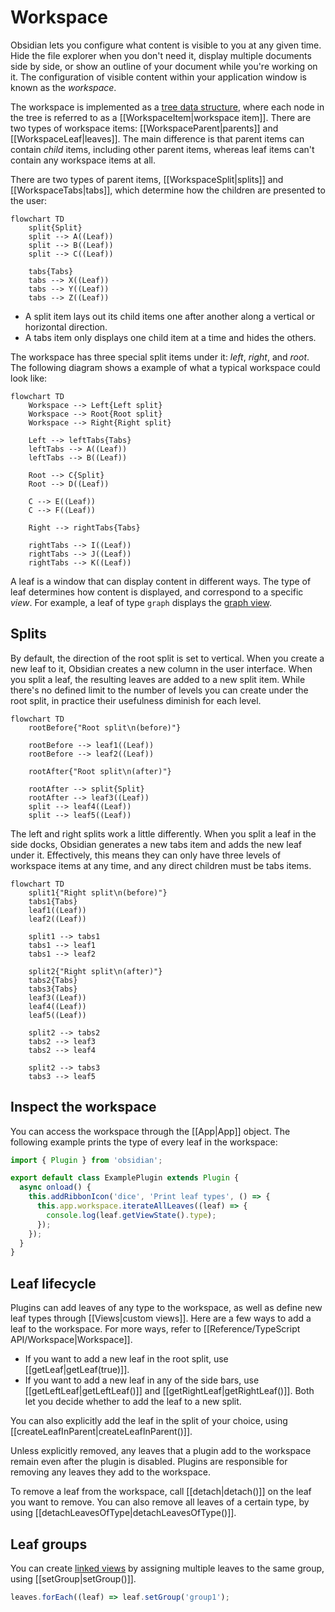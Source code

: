 # Workspace

Obsidian lets you configure what content is visible to you at any given time. Hide the file explorer when you don't need it, display multiple documents side by side, or show an outline of your document while you're working on it. The configuration of visible content within your application window is known as the _workspace_.

The workspace is implemented as a [tree data structure](https://en.wikipedia.org/wiki/Tree_(data_structure)), where each node in the tree is referred to as a [[WorkspaceItem|workspace item]]. There are two types of workspace items: [[WorkspaceParent|parents]] and [[WorkspaceLeaf|leaves]]. The main difference is that parent items can contain _child_ items, including other parent items, whereas leaf items can't contain any workspace items at all.

There are two types of parent items, [[WorkspaceSplit|splits]] and [[WorkspaceTabs|tabs]], which determine how the children are presented to the user:

```mermaid
flowchart TD
    split{Split}
    split --> A((Leaf))
    split --> B((Leaf))
    split --> C((Leaf))

    tabs{Tabs}
    tabs --> X((Leaf))
    tabs --> Y((Leaf))
    tabs --> Z((Leaf))
```

- A split item lays out its child items one after another along a vertical or horizontal direction.
- A tabs item only displays one child item at a time and hides the others.

The workspace has three special split items under it: _left_, _right_, and _root_. The following diagram shows a example of what a typical workspace could look like:

```mermaid
flowchart TD
    Workspace --> Left{Left split}
    Workspace --> Root{Root split}
    Workspace --> Right{Right split}

    Left --> leftTabs{Tabs}
    leftTabs --> A((Leaf))
    leftTabs --> B((Leaf))

    Root --> C{Split}
    Root --> D((Leaf))

    C --> E((Leaf))
    C --> F((Leaf))

    Right --> rightTabs{Tabs}

    rightTabs --> I((Leaf))
    rightTabs --> J((Leaf))
    rightTabs --> K((Leaf))
```

A leaf is a window that can display content in different ways. The type of leaf determines how content is displayed, and correspond to a specific _view_. For example, a leaf of type `graph` displays the [graph view](https://help.obsidian.md/Plugins/Graph+view).

## Splits

By default, the direction of the root split is set to vertical. When you create a new leaf to it, Obsidian creates a new column in the user interface. When you split a leaf, the resulting leaves are added to a new split item. While there's no defined limit to the number of levels you can create under the root split, in practice their usefulness diminish for each level.

```mermaid
flowchart TD
    rootBefore{"Root split\n(before)"}

    rootBefore --> leaf1((Leaf))
    rootBefore --> leaf2((Leaf))

    rootAfter{"Root split\n(after)"}

    rootAfter --> split{Split}
    rootAfter --> leaf3((Leaf))
    split --> leaf4((Leaf))
    split --> leaf5((Leaf))
```

The left and right splits work a little differently. When you split a leaf in the side docks, Obsidian generates a new tabs item and adds the new leaf under it. Effectively, this means they can only have three levels of workspace items at any time, and any direct children must be tabs items.

```mermaid
flowchart TD
    split1{"Right split\n(before)"}
    tabs1{Tabs}
    leaf1((Leaf))
    leaf2((Leaf))

    split1 --> tabs1
    tabs1 --> leaf1
    tabs1 --> leaf2

    split2{"Right split\n(after)"}
    tabs2{Tabs}
    tabs3{Tabs}
    leaf3((Leaf))
    leaf4((Leaf))
    leaf5((Leaf))

    split2 --> tabs2
    tabs2 --> leaf3
    tabs2 --> leaf4

    split2 --> tabs3
    tabs3 --> leaf5
```

## Inspect the workspace

You can access the workspace through the [[App|App]] object. The following example prints the type of every leaf in the workspace:

```ts
import { Plugin } from 'obsidian';

export default class ExamplePlugin extends Plugin {
  async onload() {
    this.addRibbonIcon('dice', 'Print leaf types', () => {
      this.app.workspace.iterateAllLeaves((leaf) => {
        console.log(leaf.getViewState().type);
      });
    });
  }
}
```

## Leaf lifecycle

Plugins can add leaves of any type to the workspace, as well as define new leaf types through [[Views|custom views]]. Here are a few ways to add a leaf to the workspace. For more ways, refer to [[Reference/TypeScript API/Workspace|Workspace]].

- If you want to add a new leaf in the root split, use [[getLeaf|getLeaf(true)]].
- If you want to add a new leaf in any of the side bars, use [[getLeftLeaf|getLeftLeaf()]] and [[getRightLeaf|getRightLeaf()]]. Both let you decide whether to add the leaf to a new split.

You can also explicitly add the leaf in the split of your choice, using [[createLeafInParent|createLeafInParent()]].

Unless explicitly removed, any leaves that a plugin add to the workspace remain even after the plugin is disabled. Plugins are responsible for removing any leaves they add to the workspace.

To remove a leaf from the workspace, call [[detach|detach()]] on the leaf you want to remove. You can also remove all leaves of a certain type, by using [[detachLeavesOfType|detachLeavesOfType()]].

## Leaf groups

You can create [linked views](https://help.obsidian.md/User+interface/Tabs#Linked+views) by assigning multiple leaves to the same group, using [[setGroup|setGroup()]].

```ts
leaves.forEach((leaf) => leaf.setGroup('group1');
```
